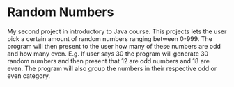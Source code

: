# Random Numbers

My second project in introductory to Java course.
This projects lets the user pick a certain amount of random numbers ranging between 0-999.
The program will then present to the user how many of these numbers are odd and how many even.
E.g. If user says 30 the program will generate 30 random numbers and then present that 12 are odd numbers and 18 are even.
The program will also group the numbers in their respective odd or even category.
